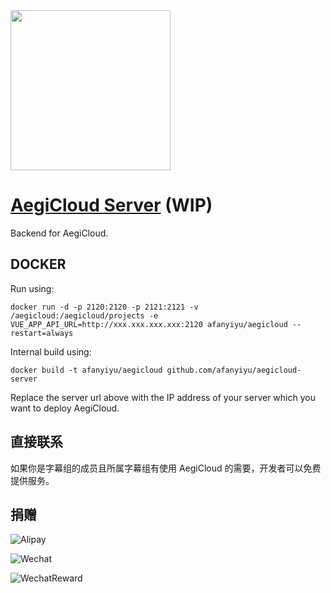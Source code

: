 <img src="https://raw.githubusercontent.com/Afanyiyu/AegiCloud-Server/master/docs/logo.png" width="256" style="vertical-align:text-bottom; text-align: center;">

# [AegiCloud Server](https://aegicloud.faithtown.tech/) (WIP)

Backend for AegiCloud.

## DOCKER

Run using:

`docker run -d -p 2120:2120 -p 2121:2121 -v /aegicloud:/aegicloud/projects -e VUE_APP_API_URL=http://xxx.xxx.xxx.xxx:2120 afanyiyu/aegicloud --restart=always`

Internal build using:

`docker build -t afanyiyu/aegicloud github.com/afanyiyu/aegicloud-server`

Replace the server url above with the IP address of your server which you want to deploy AegiCloud.

## 直接联系

如果你是字幕组的成员且所属字幕组有使用 AegiCloud 的需要，开发者可以免费提供服务。

## 捐赠

![Alipay](https://raw.githubusercontent.com/Afanyiyu/AegiCloud-Server/master/docs/pay/Alipay.jpg)

![Wechat](https://raw.githubusercontent.com/Afanyiyu/AegiCloud-Server/master/docs/pay/Wechat.png)

![WechatReward](https://raw.githubusercontent.com/Afanyiyu/AegiCloud-Server/master/docs/pay/WechatReward.png)
